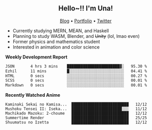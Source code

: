 <h2 align="center">
  Hello~!! I'm Una!
</h2>

<p align="center">
  <a href="https://anarchy.website/">Blog</a> &bull;
  <a href="https://una-ada.github.io/">Portfolio</a> &bull;
  <a href="https://twitter.com/xn__z7x">Twitter</a>
</p>

- Currently studying MERN, MEAN, and Haskell
- Planning to study WASM, Blender, and ~~Unity~~ (lol, lmao even)
- Former physics and mathematics student
- Interested in animation and color science

**Weekly Development Report**

<!--START_SECTION:waka-->

```txt
JSON       4 hrs 3 mins    ███████████████████████▓░   95.30 %
Ezhil      11 mins         █░░░░░░░░░░░░░░░░░░░░░░░░   04.41 %
HTML       0 secs          ░░░░░░░░░░░░░░░░░░░░░░░░░   00.27 %
SCSS       0 secs          ░░░░░░░░░░░░░░░░░░░░░░░░░   00.01 %
Markdown   0 secs          ░░░░░░░░░░░░░░░░░░░░░░░░░   00.01 %
```

<!--END_SECTION:waka-->

**Recently Watched Anime**

<!-- RECENT-ANIME:START -->

    Kaminaki Sekai no Kamisa...  █████████████████████████   12/12
    Mushoku Tensei II: Iseka...  ██████████████████████░░░   11/12
    Machikado Mazoku: 2-choume   █████████████████████████   12/12
    Summertime Render            █████████████████████████   25/25
    Shuumatsu no Izetta          █████████████████████████   12/12
<!-- RECENT-ANIME:END -->
